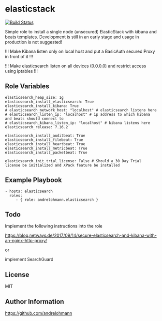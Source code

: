 elasticstack
============

[![Build Status](https://travis-ci.org/andrelohmann/ansible-role-elasticstack.svg?branch=master)](https://travis-ci.org/andrelohmann/ansible-role-elasticstack)

Simple role to install a single node (unsecured) ElasticStack with kibana and beats templates. Development is still in an early stage and usage in production is not suggested!

!!! Make Kibana listen only on local host and put a BasicAuth secured Proxy in front of it !!!

!!! Make elasticsearch listen on all devices (0.0.0.0) and restrict access using iptables !!!

Role Variables
--------------

    elasticsearch_heap_size: 1g
    elasticsearch_install_elasticsearch: True
    elasticsearch_install_kibana: True
    # elasticsearch_network_host: "localhost" # elasticsearch listens here
    # elasticsearch_listen_ip: "localhost" # ip address to which kibana and beats should connect to
    # elasticsearch_kibana_listen_ip: "localhost" # kibana listens here
    elasticsearch_release: 7.16.2

    elasticsearch_install_auditbeat: True
    elasticsearch_install_filebeat: True
    elasticsearch_install_heartbeat: True
    elasticsearch_install_metricbeat: True
    elasticsearch_install_packetbeat: True

    elasticsearch_init_trial_license: False # Should a 30 Day Trial license be initialized and XPack feature be installed

Example Playbook
----------------

    - hosts: elasticsearch
      roles:
         - { role: andrelohmann.elasticsearch }

Todo
----

Implement the following instructions into the role

https://blog.netways.de/2017/09/14/secure-elasticsearch-and-kibana-with-an-nginx-http-proxy/

or

implement SearchGuard

License
-------

MIT

Author Information
------------------

https://github.com/andrelohmann
